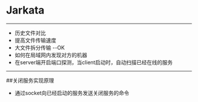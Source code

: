 # Jarkata

---
- 历史文件对比
- 提高文件传输速度
- 大文件拆分传输 --OK
- 如何在局域网内发现对方的机器
- 在server端开启端口探测，当client启动时，自动扫描已经在线的服务
---
##关闭服务实现原理

- 通过socket向已经启动的服务发送关闭服务的命令
